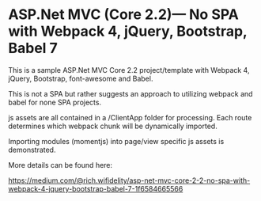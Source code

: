 # ASP.Net MVC (Core 2.2)— No SPA with Webpack 4, jQuery, Bootstrap, Babel 7

This is a sample ASP.Net MVC Core 2.2 project/template with Webpack 4, jQuery, Bootstrap, font-awesome and Babel.

This is not a SPA but rather suggests an approach to utilizing webpack and babel for none SPA projects.

js assets are all contained in a /ClientApp folder for processing. Each route determines which webpack chunk will be dynamically imported.

Importing modules (momentjs) into page/view specific js assets is demonstrated.

More details can be found here:

https://medium.com/@rich.wifidelity/asp-net-mvc-core-2-2-no-spa-with-webpack-4-jquery-bootstrap-babel-7-1f6584665566
